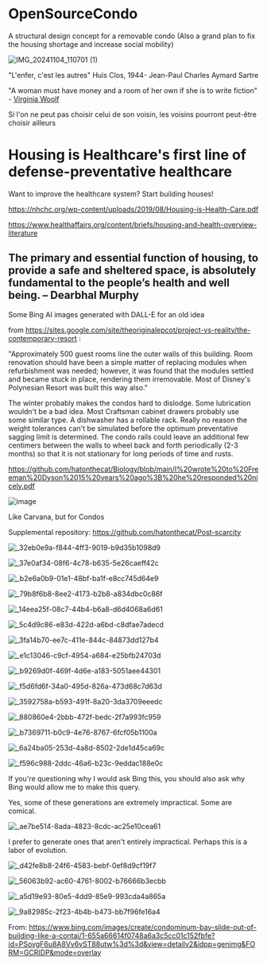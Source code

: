 # OpenSourceCondo
A structural design concept for a removable condo (Also a grand plan to fix the housing shortage and increase social mobility)

![IMG_20241104_110701 (1)](https://github.com/user-attachments/assets/17840485-c842-4662-a668-8c2d3489c536)


"L'enfer, c'est les autres" Huis Clos, 1944- Jean-Paul Charles Aymard Sartre  

"A woman must have money and a room of her own if she is to write fiction" - [Virginia Woolf](https://en.wikipedia.org/wiki/A_Room_of_One%27s_Own)

Si l'on ne peut pas choisir celui de son voisin, les voisins pourront peut-être choisir ailleurs

# Housing is Healthcare's first line of defense-preventative healthcare

Want to improve the healthcare system? Start building houses!

https://nhchc.org/wp-content/uploads/2019/08/Housing-is-Health-Care.pdf

https://www.healthaffairs.org/content/briefs/housing-and-health-overview-literature

The primary and essential function of housing, to provide a safe and sheltered
space, is absolutely fundamental to the people’s health and well being.
 – Dearbhal Murphy
 ---
 

Some Bing AI images generated with DALL-E for an old idea

from https://sites.google.com/site/theoriginalepcot/project-vs-reality/the-contemporary-resort :

"Approximately 500 guest rooms line the outer walls of this building. Room renovation should have been a simple matter of replacing modules when refurbishment was needed; however, it was found that the modules settled and became stuck in place, rendering them irremovable. Most of Disney's Polynesian Resort was built this way also."

The winter probably makes the condos hard to dislodge. Some lubrication wouldn't be a bad idea. Most Craftsman cabinet drawers probably use some similar type. A dishwasher has a rollable rack. Really no reason the weight tolerances can't be simulated before the optimum preventative sagging limit is determined. The condo rails could leave an additional few centimers between the walls to wheel back and forth periodically (2-3 months) so that it is not stationary for long periods of time and rusts. 

https://github.com/hatonthecat/Biology/blob/main/I%20wrote%20to%20Freeman%20Dyson%2015%20years%20ago%3B%20he%20responded%20nicely.pdf

![image](https://github.com/hatonthecat/OpenSourceCondo/assets/76194453/0597a23f-d32b-494e-8851-2461e6295132)

Like Carvana, but for Condos

Supplemental repository: https://github.com/hatonthecat/Post-scarcity

![_32eb0e9a-f844-4ff3-9019-b9d35b1098d9](https://github.com/hatonthecat/OpenSourceCondo/assets/76194453/147ff693-184f-4d50-b63f-9e1759be912d)


![_37e0af34-08f6-4c78-b635-5e26caeff42c](https://github.com/hatonthecat/OpenSourceCondo/assets/76194453/f2238018-24ed-4ab5-b686-5546e0f9e0c1)

![_b2e6a0b9-01e1-48bf-ba1f-e8cc745d64e9](https://github.com/hatonthecat/OpenSourceCondo/assets/76194453/68743ac2-5932-4990-b603-36671dd764f2)

![_79b8f6b8-8ee2-4173-b2b8-a834dbc0c86f](https://github.com/hatonthecat/OpenSourceCondo/assets/76194453/6b346ef8-892d-4ac3-9499-831208e6a63e)

![_14eea25f-08c7-44b4-b6a8-d6d4068a6d61](https://github.com/hatonthecat/OpenSourceCondo/assets/76194453/07927bf9-cb82-48eb-b33d-8a1309f4a80c)

![_5c4d9c86-e83d-422d-a6bd-c8dfae7adecd](https://github.com/hatonthecat/OpenSourceCondo/assets/76194453/98f415f4-2784-4438-9dcf-5a91e352cfb0)

![_3fa14b70-ee7c-411e-844c-84873dd127b4](https://github.com/hatonthecat/OpenSourceCondo/assets/76194453/bc4c1c38-5363-4ebe-9aa9-1c5ffd8cd6ef)

![_e1c13046-c9cf-4954-a684-e25bfb24703d](https://github.com/hatonthecat/OpenSourceCondo/assets/76194453/1f799e29-b559-4d24-a12c-5c4c2a2cb547)

![_b9269d0f-469f-4d6e-a183-5051aee44301](https://github.com/hatonthecat/OpenSourceCondo/assets/76194453/036aa615-3a59-44e6-a921-d4d2896a393b)

![_f5d6fd6f-34a0-495d-826a-473d68c7d63d](https://github.com/hatonthecat/OpenSourceCondo/assets/76194453/60feb7ce-87ee-41c4-8988-c8a817248298)

![_3592758a-b593-491f-8a20-3da3709eeedc](https://github.com/hatonthecat/OpenSourceCondo/assets/76194453/2e08466c-e5eb-4b2a-a26c-59d0d3161ba5)

![_880860e4-2bbb-472f-bedc-2f7a993fc959](https://github.com/hatonthecat/OpenSourceCondo/assets/76194453/20b564f4-cc58-4bee-b6fb-b20403f0af2a)

![_b7369711-b0c9-4e76-8767-6fcf05b1100a](https://github.com/hatonthecat/OpenSourceCondo/assets/76194453/57220f60-29a9-4909-b2a5-088c6a7b3e8e)

![_6a24ba05-253d-4a8d-8502-2de1d45ca69c](https://github.com/hatonthecat/OpenSourceCondo/assets/76194453/c976248d-f183-4a3a-a1c8-c580c7c5c6c6)

![_f596c988-2ddc-46a6-b23c-9eddac188e0c](https://github.com/hatonthecat/OpenSourceCondo/assets/76194453/717bb0ba-3152-4933-8c40-ebe4dab6255c)

If you're questioning why I would ask Bing this, you should also ask why Bing would allow me to make this query.

Yes, some of these generations are extremely impractical. Some are comical. 

![_ae7be514-8ada-4823-8cdc-ac25e10cea61](https://github.com/hatonthecat/OpenSourceCondo/assets/76194453/9ee24c3d-a83e-48e6-885d-15031923dd6f)

I prefer to generate ones that aren't entirely impractical. Perhaps this is a labor of evolution. 

![_d42fe8b8-24f6-4583-bebf-0ef8d9cf19f7](https://github.com/hatonthecat/OpenSourceCondo/assets/76194453/ceff379f-5375-4762-a49e-5225510fc724)

![_56063b92-ac60-4761-8002-b76666b3ecbb](https://github.com/hatonthecat/OpenSourceCondo/assets/76194453/231618fe-e140-4261-9b0d-3bd090d1bdf6)

![_a5d19e93-80e5-4dd9-85e9-993cda4a865a](https://github.com/hatonthecat/OpenSourceCondo/assets/76194453/1666db97-3576-4f61-b3b0-52d69fb6f72c)

![_9a82985c-2f23-4b4b-b473-bb7f96fe16a4](https://github.com/hatonthecat/OpenSourceCondo/assets/76194453/1ba4a7a8-77f9-4678-9c9a-759177e95b2b)

From: https://www.bing.com/images/create/condominum-bay-slide-out-of-building-like-a-contai/1-655a66614f0748a6a3c5cc01c152fbfe?id=PSovgF6u8A8Vv6vST88utw%3d%3d&view=detailv2&idpp=genimg&FORM=GCRIDP&mode=overlay
